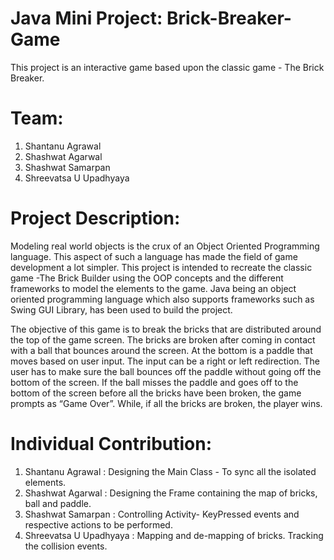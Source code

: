 # Java Mini Project: Brick-Breaker-Game
This project is an interactive game based upon the classic game - The Brick Breaker.

# Team:
1. Shantanu Agrawal
2. Shashwat Agarwal
3. Shashwat Samarpan
4. Shreevatsa U Upadhyaya

# Project Description:
Modeling  real world objects is the crux of an Object Oriented Programming language.
This aspect of such a language has made the field of game development a lot simpler. This project is intended to recreate the classic game -The Brick Builder using the OOP concepts and the different frameworks to model the elements to the game. Java being an object oriented programming language which also supports frameworks such as Swing GUI Library, has been used to build the project. 

The objective of this game is to break the bricks that are distributed around the top of the game screen. The bricks are broken after coming in contact with a ball that bounces around the screen. At the bottom is a paddle that moves based on user input. The input can be a right or left redirection. The user has to make sure the ball bounces off the paddle without going off the bottom of the screen. If the ball misses the paddle and goes off to the bottom of the screen before all the bricks have been broken, the game prompts as “Game Over”. While, if all the bricks are broken, the player wins.

# Individual Contribution:
1. Shantanu Agrawal : Designing the Main Class - To sync all the isolated elements.
2. Shashwat Agarwal : Designing the Frame containing the map of bricks, ball and paddle.
3. Shashwat Samarpan : Controlling Activity- KeyPressed events and respective actions to be performed.
4. Shreevatsa U Upadhyaya : Mapping and de-mapping of bricks. Tracking the collision events.
